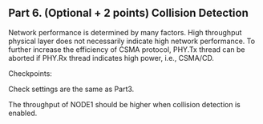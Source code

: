 ## Part 6. (Optional + 2 points) Collision Detection

Network performance is determined by many factors. High throughput physical layer does not necessarily indicate high network performance. To further increase the efficiency of CSMA protocol, PHY.Tx thread can be aborted if PHY.Rx thread indicates high power, i.e., CSMA/CD.

Checkpoints:

Check settings are the same as Part3.

The throughput of NODE1 should be higher when collision detection is enabled.
